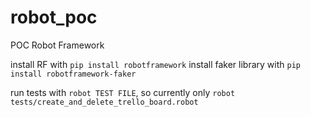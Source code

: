 # robot_poc
POC Robot Framework

install RF with `pip install robotframework`
install faker library with `pip install robotframework-faker`

run tests with `robot TEST FILE`, so currently only `robot tests/create_and_delete_trello_board.robot`